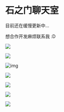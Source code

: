 # 石之门聊天室

目前还在缓慢更新中...

想合作开发麻烦联系我 :D

![](https://pic1.imgdb.cn/item/67893e69d0e0a243d4f4f9d8.png)

![](https://pic1.imgdb.cn/item/67893e8dd0e0a243d4f4f9da.png)

![img](https://files.superbed.cc/store/images/f9/de/67893ec0d0e0a243d4f4f9de.png)

![](https://pic1.imgdb.cn/item/67893ee9d0e0a243d4f4f9e4.png)

![](https://pic1.imgdb.cn/item/678940c8d0e0a243d4f4f9ee.png)

![](https://pic1.imgdb.cn/item/67893f1ed0e0a243d4f4f9e6.png)

![](https://pic1.imgdb.cn/item/67893f5cd0e0a243d4f4f9e8.png)





